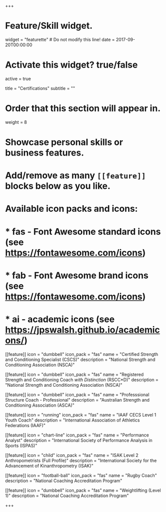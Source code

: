 +++
# Feature/Skill widget.
widget = "featurette"  # Do not modify this line!
date = 2017-09-20T00:00:00

# Activate this widget? true/false
active = true

title = "Certifications"
subtitle = ""

# Order that this section will appear in.
weight = 8

# Showcase personal skills or business features.
# 
# Add/remove as many `[[feature]]` blocks below as you like.
# 
# Available icon packs and icons:
# * fas - Font Awesome standard icons (see https://fontawesome.com/icons)
# * fab - Font Awesome brand icons (see https://fontawesome.com/icons)
# * ai - academic icons (see https://jpswalsh.github.io/academicons/)


[[feature]]
  icon = "dumbbell"
  icon_pack = "fas"
  name = "Certified Strength and Conditioning Specialist (CSCS)"
  description = "National Strength and Conditioning Association (NSCA)"
  
[[feature]]
  icon = "dumbbell"
  icon_pack = "fas"
  name = "Registered Strength and Conditioning Coach _with Distinction_ (RSCC*D)"
  description = "National Strength and Conditioning Association (NSCA)"

[[feature]]
  icon = "dumbbell"
  icon_pack = "fas"
  name = "Professsional Structure Coach - Professional"
  description = "Australian Strength and Conditioning Association (ASCA)"

[[feature]]
  icon = "running"
  icon_pack = "fas"
  name = "IAAF CECS Level 1 Youth Coach"
  description = "International Association of Athletics Federations (IAAF)"

[[feature]]
  icon = "chart-line"
  icon_pack = "fas"
  name = "Performance Analyst"
  description = "International Society of Performance Analysis in Sports (ISPAS)"

[[feature]]
  icon = "child"
  icon_pack = "fas"
  name = "ISAK Level 2 Anthropometrists (Full Profile)"
  description = "International Society for the Advancement of Kinanthropometry (ISAK)"

[[feature]]
  icon = "football-ball"
  icon_pack = "fas"
  name = "Rugby Coach"
  description = "National Coaching Accreditation Program"

[[feature]]
  icon = "dumbbell"
  icon_pack = "fas"
  name = "Weightlifting (Level 1)"
  description = "National Coaching Accreditation Program"

+++
